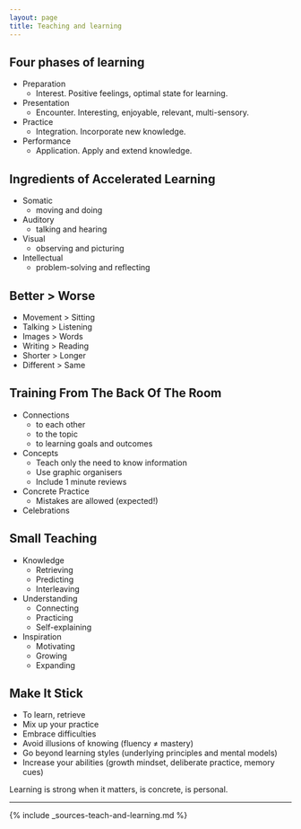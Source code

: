 ```yaml
---
layout: page
title: Teaching and learning
---
```


## Four phases of learning

- Preparation
  - Interest. Positive feelings, optimal state for learning.
- Presentation
  - Encounter. Interesting, enjoyable, relevant, multi-sensory.
- Practice
  - Integration. Incorporate new knowledge.
- Performance
  - Application. Apply and extend knowledge.

## Ingredients of Accelerated Learning

- Somatic
  - moving and doing
- Auditory
  - talking and hearing
- Visual
  - observing and picturing
- Intellectual
  - problem-solving and reflecting

## Better > Worse

- Movement > Sitting
- Talking > Listening
- Images > Words
- Writing > Reading
- Shorter > Longer
- Different > Same

## Training From The Back Of The Room

- Connections
  - to each other
  - to the topic
  - to learning goals and outcomes
- Concepts
  - Teach only the need to know information
  - Use graphic organisers
  - Include 1 minute reviews
- Concrete Practice
  - Mistakes are allowed (expected!)
- Celebrations

## Small Teaching

- Knowledge
  - Retrieving
  - Predicting
  - Interleaving
- Understanding
  - Connecting
  - Practicing
  - Self-explaining
- Inspiration
  - Motivating
  - Growing
  - Expanding

## Make It Stick

- To learn, retrieve
- Mix up your practice
- Embrace difficulties
- Avoid illusions of knowing (fluency ≠ mastery)
- Go beyond learning styles (underlying principles and mental models)
- Increase your abilities (growth mindset, deliberate practice, memory cues)

Learning is strong when it matters, is concrete, is personal.

---

{% include _sources-teach-and-learning.md %}
